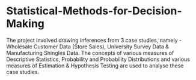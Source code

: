 # Statistical-Methods-for-Decision-Making
The project involved drawing inferences from 3 case studies, namely - Wholesale Customer Data (Store Sales), University Survey Data &amp; Manufacturing Shingles Data. The concepts of various measures of Descriptive Statistics, Probability and Probability Distributions and various measures of Estimation &amp; Hypothesis Testing are used to analyse these case studies.
